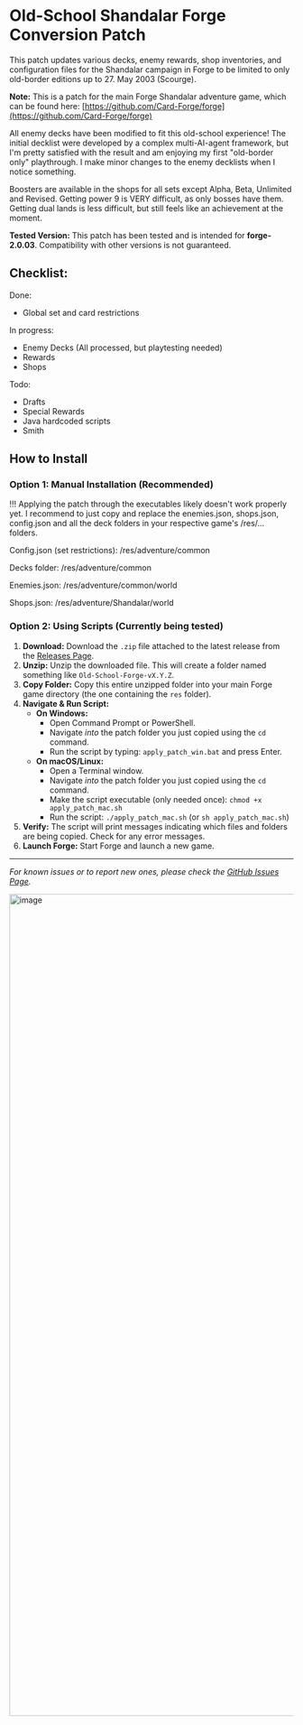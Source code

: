 # Old-School Shandalar Forge Conversion Patch

This patch updates various decks, enemy rewards, shop inventories, and configuration files for the Shandalar campaign in Forge to be limited to only old-border editions up to 27. May 2003 (Scourge).

**Note:** This is a patch for the main Forge Shandalar adventure game, which can be found here: [https://github.com/Card-Forge/forge](https://github.com/Card-Forge/forge)

All enemy decks have been modified to fit this old-school experience! The initial decklist were developed by a complex multi-AI-agent framework, but I'm pretty satisfied with the result and am enjoying my first "old-border only" playthrough. I make minor changes to the enemy decklists when I notice something.

Boosters are available in the shops for all sets except Alpha, Beta, Unlimited and Revised. Getting power 9 is VERY difficult, as only bosses have them. Getting dual lands is less difficult, but still feels like an achievement at the moment.

**Tested Version:** This patch has been tested and is intended for **forge-2.0.03**. Compatibility with other versions is not guaranteed.

## Checklist:

Done:
- Global set and card restrictions

In progress: 
- Enemy Decks (All processed, but playtesting needed)
- Rewards
- Shops

Todo:
- Drafts
- Special Rewards
- Java hardcoded scripts
- Smith

## How to Install

### Option 1: Manual Installation (Recommended)
!!! Applying the patch through the executables likely doesn't work properly yet. I recommend to just copy and replace the enemies.json, shops.json, config.json and all the deck folders in your respective game's /res/... folders.

Config.json (set restrictions): /res/adventure/common

Decks folder: /res/adventure/common

Enemies.json: /res/adventure/common/world

Shops.json: /res/adventure/Shandalar/world

### Option 2: Using Scripts (Currently being tested)
1.  **Download:** Download the `.zip` file attached to the latest release from the [Releases Page](https://github.com/vanja-ivancevic/Old-School-Forge/releases).
2.  **Unzip:** Unzip the downloaded file. This will create a folder named something like `Old-School-Forge-vX.Y.Z`.
3.  **Copy Folder:** Copy this entire unzipped folder into your main Forge game directory (the one containing the `res` folder).
4.  **Navigate & Run Script:**
    *   **On Windows:**
        *   Open Command Prompt or PowerShell.
        *   Navigate *into* the patch folder you just copied using the `cd` command.
        *   Run the script by typing: `apply_patch_win.bat` and press Enter.
    *   **On macOS/Linux:**
        *   Open a Terminal window.
        *   Navigate *into* the patch folder you just copied using the `cd` command.
        *   Make the script executable (only needed once): `chmod +x apply_patch_mac.sh`
        *   Run the script: `./apply_patch_mac.sh` (or `sh apply_patch_mac.sh`)
5.  **Verify:** The script will print messages indicating which files and folders are being copied. Check for any error messages.
6.  **Launch Forge:** Start Forge and launch a new game.

---

*For known issues or to report new ones, please check the [GitHub Issues Page](/https://github.com/vanja-ivancevic/Old-School-Forge/issues/).*

<img width="1457" alt="image" src="https://github.com/user-attachments/assets/7b7837fa-3fba-49d4-b8df-9b9d2b4c1c59" />
